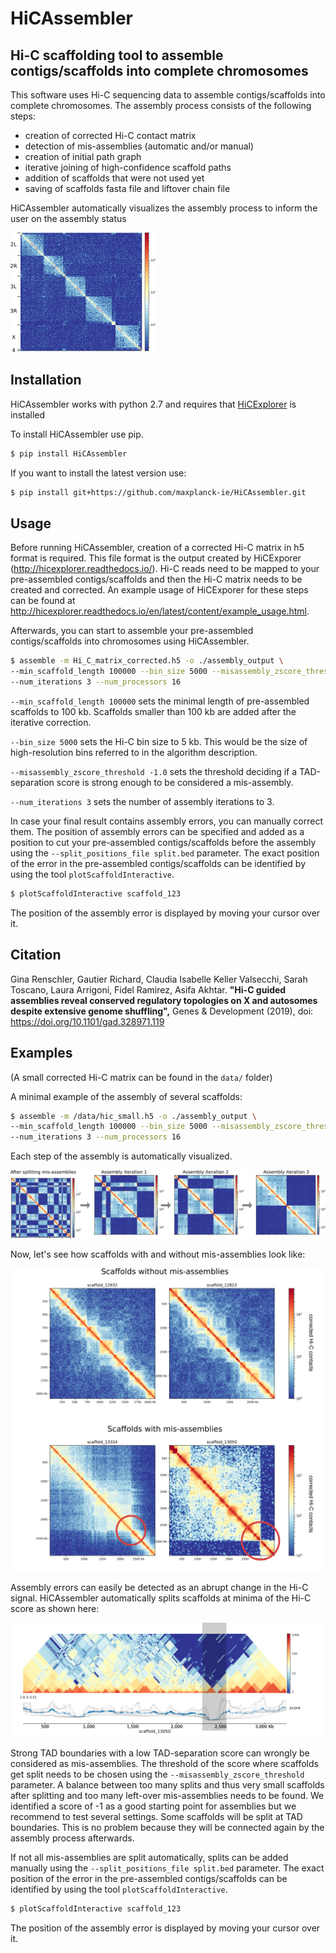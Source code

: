 HiCAssembler
============

Hi-C scaffolding tool to assemble contigs/scaffolds into complete chromosomes
-----------------------------------------------------------------------------

This software uses Hi-C sequencing data to assemble contigs/scaffolds into
complete chromosomes. The assembly process consists of the following steps:

 * creation of corrected Hi-C contact matrix
 * detection of mis-assemblies (automatic and/or manual)
 * creation of initial path graph
 * iterative joining of high-confidence scaffold paths
 * addition of scaffolds that were not used yet
 * saving of scaffolds fasta file and liftover chain file

HiCAssembler automatically visualizes the assembly process to inform
the user on the assembly status

![HiCAssembler assembly](./docs/content/images/HiCAssembler_assembly.png)


Installation
------------
HiCAssembler works with python 2.7 and requires that [HiCExplorer](https://hicexplorer.readthedocs.io/) is installed

To install HiCAssembler use pip.

```bash
$ pip install HiCAssembler
```

If you want to install the latest version use:

```bash
$ pip install git+https://github.com/maxplanck-ie/HiCAssembler.git
```


Usage
-----
Before running HiCAssembler, creation of a corrected Hi-C matrix in h5 format
is required. This file format is the output created by HiCExporer (http://hicexplorer.readthedocs.io/).
Hi-C reads need to be mapped to your pre-assembled contigs/scaffolds and then the
Hi-C matrix needs to be created and corrected. An example usage of HiCExporer for
these steps can be found at http://hicexplorer.readthedocs.io/en/latest/content/example_usage.html.

Afterwards, you can start to assemble your pre-assembled contigs/scaffolds
into chromosomes using HiCAssembler.

```bash
$ assemble -m Hi_C_matrix_corrected.h5 -o ./assembly_output \
--min_scaffold_length 100000 --bin_size 5000 --misassembly_zscore_threshold -1.0 \
--num_iterations 3 --num_processors 16
```

`--min_scaffold_length 100000` sets the minimal length of pre-assembled scaffolds
to 100 kb. Scaffolds smaller than 100 kb are added after the iterative correction.

`--bin_size 5000` sets the Hi-C bin size to 5 kb. This would be the size of
high-resolution bins referred to in the algorithm description.

`--misassembly_zscore_threshold -1.0` sets the threshold deciding if a
TAD-separation score is strong enough to be considered a mis-assembly.

`--num_iterations 3` sets the number of assembly iterations to 3.


In case your final result contains assembly errors, you can manually correct them.
The position of assembly errors can be specified and added as a position to
cut your pre-assembled contigs/scaffolds before the assembly using the
`--split_positions_file split.bed` parameter. The exact position of the error
in the pre-assembled contigs/scaffolds can be identified by using the tool
`plotScaffoldInteractive`.

```bash
$ plotScaffoldInteractive scaffold_123
```

The position of the assembly error is displayed by moving your cursor over it.

Citation
---------
Gina Renschler, Gautier Richard, Claudia Isabelle Keller Valsecchi, Sarah Toscano, Laura Arrigoni, Fidel Ramirez, Asifa Akhtar.
**"Hi-C guided assemblies reveal conserved regulatory topologies on X and autosomes despite extensive genome shuffling",** Genes & Development (2019), doi: https://doi.org/10.1101/gad.328971.119

Examples
--------

(A small corrected Hi-C matrix can be found in the `data/` folder)

A minimal example of the assembly of several scaffolds:


```bash
$ assemble -m /data/hic_small.h5 -o ./assembly_output \
--min_scaffold_length 100000 --bin_size 5000 --misassembly_zscore_threshold -1.0 \
--num_iterations 3 --num_processors 16
```

Each step of the assembly is automatically visualized. 

![HiCAssembler visualization](./docs/content/images/HiCAssembler_visualization.png)


Now, let's see how scaffolds with and without mis-assemblies look like:

![HiCAssembler assembly errors](./docs/content/images/Assembly_errors.png)

Assembly errors can easily be detected as an abrupt change in the Hi-C signal.
HiCAssembler automatically splits scaffolds at minima of the Hi-C score as shown
here:

![HiCAssembler score](./docs/content/images/Assembly_errors_score.png)

Strong TAD boundaries with a low TAD-separation score can wrongly be considered as
mis-assemblies. The threshold of the score where scaffolds get split needs to
be chosen using the `--misassembly_zscore_threshold` parameter.
A balance between too many splits and thus very small scaffolds after splitting
and too many left-over mis-assemblies needs to be found. We identified a score
of -1 as a good starting point for assemblies but we recommend to test several
settings. Some scaffolds will be split at TAD boundaries. This is no problem
because they will be connected again by the assembly process afterwards.

If not all mis-assemblies are split automatically, splits can be added manually
using the `--split_positions_file split.bed` parameter. The exact position of
the error in the pre-assembled contigs/scaffolds can be identified by using the tool
`plotScaffoldInteractive`.

```bash
$ plotScaffoldInteractive scaffold_123
```

The position of the assembly error is displayed by moving your cursor over it.
